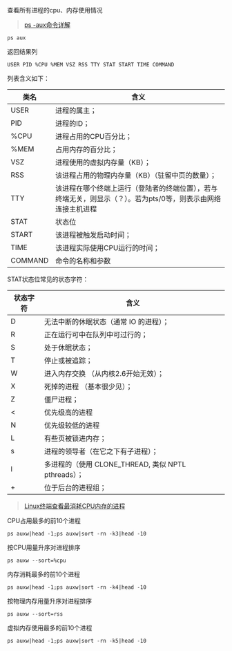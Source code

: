 查看所有进程的cpu、内存使用情况

> [ps -aux命令详解](https://www.cnblogs.com/dion-90/articles/9048627.html)

```shell
ps aux
```

返回结果列

```
USER PID %CPU %MEM VSZ RSS TTY STAT START TIME COMMAND
```

列表含义如下：

| 类名    | 含义                                                         |
| ------- | ------------------------------------------------------------ |
| USER    | 进程的属主；                                                 |
| PID     | 进程的ID；                                                   |
| %CPU    | 进程占用的CPU百分比；                                        |
| %MEM    | 占用内存的百分比；                                           |
| VSZ     | 进程使用的虚拟内存量（KB）；                                 |
| RSS     | 该进程占用的物理内存量（KB）（驻留中页的数量）；             |
| TTY     | 该进程在哪个终端上运行（登陆者的终端位置），若与终端无关，则显示（？）。若为pts/0等，则表示由网络连接主机进程 |
| STAT    | 状态位                                                       |
| START   | 该进程被触发启动时间；                                       |
| TIME    | 该进程实际使用CPU运行的时间；                                |
| COMMAND | 命令的名称和参数                                             |

STAT状态位常见的状态字符：

| 状态字符 | 含义                                                |
| -------- | --------------------------------------------------- |
| D        | 无法中断的休眠状态（通常 IO 的进程）；              |
| R        | 正在运行可中在队列中可过行的；                      |
| S        | 处于休眠状态；                                      |
| T        | 停止或被追踪；                                      |
| W        | 进入内存交换 （从内核2.6开始无效）；                |
| X        | 死掉的进程 （基本很少见）；                         |
| Z        | 僵尸进程；                                          |
| <        | 优先级高的进程                                      |
| N        | 优先级较低的进程                                    |
| L        | 有些页被锁进内存；                                  |
| s        | 进程的领导者（在它之下有子进程）；                  |
| l        | 多进程的（使用 CLONE_THREAD, 类似 NPTL pthreads）； |
| +        | 位于后台的进程组；                                  |



> [Linux终端查看最消耗CPU内存的进程](https://www.linuxprobe.com/linux-sort-max-mc.html)

CPU占用最多的前10个进程

```
ps auxw|head -1;ps auxw|sort -rn -k3|head -10
```

按CPU用量升序对进程排序

```
ps auxw --sort=%cpu
```



内存消耗最多的前10个进程

```
ps auxw|head -1;ps auxw|sort -rn -k4|head -10
```

按物理内存用量升序对进程排序

```
ps auxw --sort=rss
```



虚拟内存使用最多的前10个进程

```
ps auxw|head -1;ps auxw|sort -rn -k5|head -10
```

